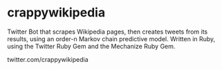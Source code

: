 # crappywikipedia
Twitter Bot that scrapes Wikipedia pages, then creates tweets from its results, using an order-n Markov chain predictive model. Written in Ruby, using the Twitter Ruby Gem and the Mechanize Ruby Gem.

twitter.com/crappywikipedia
